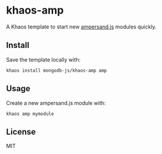 # khaos-amp

A Khaos template to start new [ampersand.js](http://ampersandjs.com) modules quickly.

## Install

Save the template locally with:

```
khaos install mongodb-js/khaos-amp amp
```

## Usage

Create a new ampersand.js module with:

```
khaos amp mymodule
```

## License

MIT
